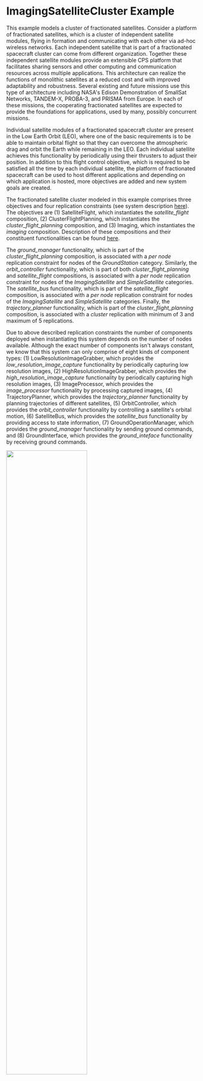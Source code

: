# ImagingSatelliteCluster Example

This example models a cluster of fractionated satellites. Consider a platform of fractionated satellites, which is a cluster of independent satellite modules, flying in formation and communicating with each other via ad-hoc wireless networks. Each independent satellite that is part of a fractionated spacecraft cluster can come from different organization. Together these independent satellite modules provide an extensible CPS platform that facilitates sharing sensors and other computing and communication resources across multiple applications. This architecture can realize the functions of monolithic satellites at a reduced cost and with improved adaptability and robustness. Several existing and future missions use this type of architecture including NASA's Edison Demonstration of SmallSat Networks, TANDEM-X, PROBA-3, and PRISMA from Europe. In each of these missions, the cooperating fractionated satellites are expected to provide the foundations for applications, used by many, possibly concurrent missions.

Individual satellite modules of a fractionated spacecraft cluster are present in the Low Earth Orbit (LEO), where one of the basic requirements is to be able to maintain orbital flight so that they can overcome the atmospheric drag and orbit the Earth while remaining in the LEO. Each individual satellite achieves this functionality by periodically using their thrusters to adjust their position. In addition to this flight control objective, which is required to be satisfied all the time by each individual satellite, the platform of fractionated spacecraft can be used to host different applications and depending on which application is hosted, more objectives are added and new system goals are created.

The fractionated satellite cluster modeled in this example comprises three objectives and four replication constraints (see system description [here](src/edu/vanderbilt/isis/chariot/imagingsatellitecluster/System.ch)). The objectives are (1) SatelliteFlight, which instantiates the *satellite_flight* composition, (2) ClusterFlightPlanning, which instantiates the *cluster_flight_planning* composition, and (3) Imaging, which instantiates the *imaging* composition. Description of these compositions and their constituent functionalities can be found [here](src/edu/vanderbilt/isis/chariot/imagingsatellitecluster/Functionality.ch).

The *ground_manager* functionality, which is part of the *cluster_flight_planning* composition, is associated with a *per node* replication constraint for nodes of the *GroundStation* category. Similarly, the *orbit_controller* functionality, which is part of both *cluster_flight_planning* and *satellite_flight* compositions, is associated with a *per node* replication constraint for nodes of the *ImagingSatellite* and *SimpleSatellite* categories. The *satellite_bus* functionality, which is part of the *satellite_flight* composition, is associated with a *per node* replication constraint for nodes of the *ImagingSatellite* and *SimpleSatellite* categories. Finally, the *trajectory_planner* functionality, which is part of the *cluster_flight_planning* composition, is associated with a *cluster* replication with minimum of 3 and maximum of 5 replications.

Due to above described replication constraints the number of components deployed when instantiating this system depends on the number of nodes available. Although the exact number of components isn't always constant, we know that this system can only comprise of eight kinds of component types: (1) LowResolutionImageGrabber, which provides the *low_resolution_image_capture* functionality by periodically capturing low resolution images, (2) HighResolutionImageGrabber, which provides the *high_resolution_image_capture* functionality by periodically capturing high resolution images, (3) ImageProcessor, which provides the *image_processor* functionality by processing captured images, (4) TrajectoryPlanner, which provides the *trajectory_planner* functionality by planning trajectories of different satellites, (5) OrbitController, which provides the *orbit_controller* functionality by controlling a satellite's orbital motion, (6) SatelliteBus, which provides the *satellite_bus* functionality by providing access to state information, (7) GroundOperationManager, which provides the *ground_manager* functionality by sending ground commands, and (8) GroundInterface, which provides the *ground_inteface* functionality by receiving ground commands.

<img src="https://github.com/visor-vu/chariot-examples/blob/master/ImagingSatelliteCluster/ImagingSatelliteCluster.png" width="65%" height="65%"/>

